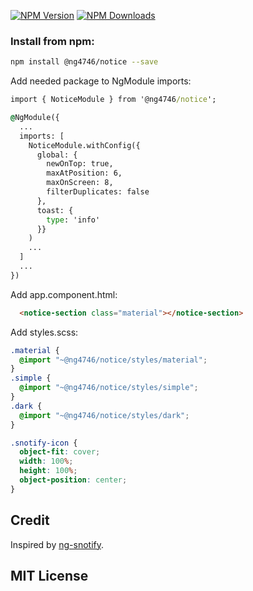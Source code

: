 [![NPM Version][npm-image]][npm-url]
[![NPM Downloads][downloads-image]][downloads-url]

### Install from npm:

```bash
npm install @ng4746/notice --save
```

Add needed package to NgModule imports:

```cmd
import { NoticeModule } from '@ng4746/notice';

@NgModule({
  ...
  imports: [
    NoticeModule.withConfig({
      global: {
        newOnTop: true,
        maxAtPosition: 6,
        maxOnScreen: 8,
        filterDuplicates: false
      },
      toast: {
        type: 'info'
      }}
    )
    ...
  ]
  ...
})
```


Add app.component.html:

```html
  <notice-section class="material"></notice-section>
```

Add styles.scss:

```scss
.material {
  @import "~@ng4746/notice/styles/material";
}
.simple {
  @import "~@ng4746/notice/styles/simple";
}
.dark {
  @import "~@ng4746/notice/styles/dark";
}

.snotify-icon {
  object-fit: cover;
  width: 100%;
  height: 100%;
  object-position: center;
}
```

## Credit
Inspired by [ng-snotify](https://github.com/artemsky/ng-snotify).


## MIT License


[npm-url]: https://www.npmjs.com/package/@ng4746/notice
[npm-image]: https://img.shields.io/npm/v/@ng4746/notice.svg

[downloads-image]: https://img.shields.io/npm/dm/@ng4746/notice.svg
[downloads-url]: https://npmjs.org/package/@ng4746/notice
